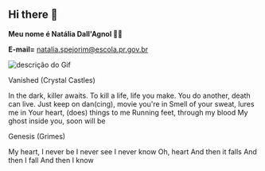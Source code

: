 ## Hi there 👋
**Meu nome é Natália Dall'Agnol 🦢🖤**

**E-mail=** natalia.spejorim@escola.pr.gov.br

![descrição do Gif](https://media1.tenor.com/m/zxI96_NJ6tEAAAAC/alice-in.gif)        

Vanished (Crystal Castles)

In the dark, killer awaits.
To kill a life, life you make.
You do another, death can live.
Just keep on dan(cing), movie you're in
Smell of your sweat, lures me in
Your heart, (does) things to me
Running feet, through my blood
My ghost inside you, soon will be

Genesis (Grimes)

My heart, I never be
I never see
I never know
Oh, heart
And then it falls
And then I fall
And then I know
